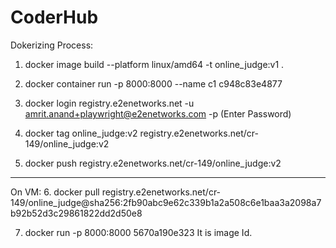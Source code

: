 # CoderHub

Dokerizing Process:

1. docker image build --platform linux/amd64 -t online_judge:v1 .
2. docker container run -p 8000:8000 --name c1 c948c83e4877


3. docker login registry.e2enetworks.net -u amrit.anand+playwright@e2enetworks.com -p
   (Enter Password)

4. docker tag online_judge:v2 registry.e2enetworks.net/cr-149/online_judge:v2 

5. docker push registry.e2enetworks.net/cr-149/online_judge:v2     

 -----------------------------------------------------------------------------------------------
 On VM:
6. docker pull registry.e2enetworks.net/cr-149/online_judge@sha256:2fb90abc9e62c339b1a2a508c6e1baa3a2098a7b92b52d3c29861822dd2d50e8

7. docker run -p 8000:8000 5670a190e323
    It is image Id.